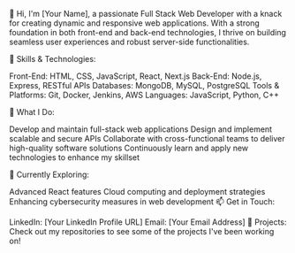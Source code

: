 👋 Hi, I'm [Your Name], a passionate Full Stack Web Developer with a knack for creating dynamic and responsive web applications. With a strong foundation in both front-end and back-end technologies, I thrive on building seamless user experiences and robust server-side functionalities.

💼 Skills & Technologies:

Front-End: HTML, CSS, JavaScript, React, Next.js
Back-End: Node.js, Express, RESTful APIs
Databases: MongoDB, MySQL, PostgreSQL
Tools & Platforms: Git, Docker, Jenkins, AWS
Languages: JavaScript, Python, C++

🔧 What I Do:

Develop and maintain full-stack web applications
Design and implement scalable and secure APIs
Collaborate with cross-functional teams to deliver high-quality software solutions
Continuously learn and apply new technologies to enhance my skillset

🌱 Currently Exploring:

Advanced React features
Cloud computing and deployment strategies
Enhancing cybersecurity measures in web development
📫 Get in Touch:

LinkedIn: [Your LinkedIn Profile URL]
Email: [Your Email Address]
🚀 Projects:
Check out my repositories to see some of the projects I've been working on!
